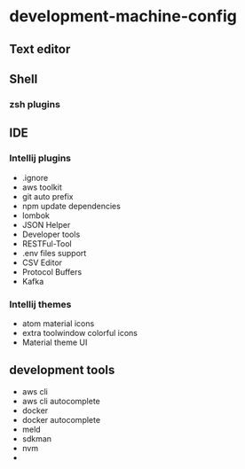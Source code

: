 # development-machine-config
## Text editor

## Shell
### zsh plugins

## IDE
### Intellij plugins
- .ignore
- aws toolkit
- git auto prefix
- npm update dependencies
- lombok
- JSON Helper
- Developer tools
- RESTFul-Tool
- .​env files support
- CSV Editor
- Protocol Buffers
- Kafka
  
### Intellij themes
- atom material icons
- extra toolwindow colorful icons
- Material theme UI
## development tools
- aws cli
- aws cli autocomplete
- docker
- docker autocomplete
- meld
- sdkman
- nvm
- 
